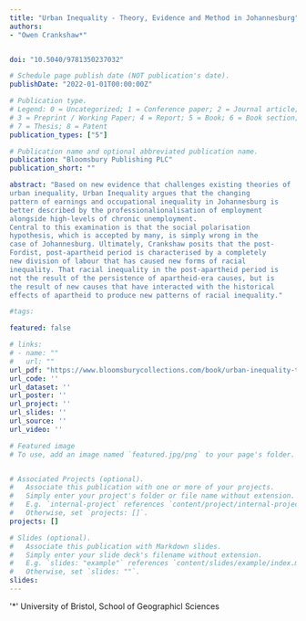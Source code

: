 ```yaml
---
title: "Urban Inequality - Theory, Evidence and Method in Johannesburg"
authors:
- "Owen Crankshaw*"


doi: "10.5040/9781350237032"

# Schedule page publish date (NOT publication's date).
publishDate: "2022-01-01T00:00:00Z"

# Publication type.
# Legend: 0 = Uncategorized; 1 = Conference paper; 2 = Journal article;
# 3 = Preprint / Working Paper; 4 = Report; 5 = Book; 6 = Book section;
# 7 = Thesis; 8 = Patent
publication_types: ["5"]

# Publication name and optional abbreviated publication name.
publication: "Bloomsbury Publishing PLC"
publication_short: ""

abstract: "Based on new evidence that challenges existing theories of
urban inequality, Urban Inequality argues that the changing
pattern of earnings and occupational inequality in Johannesburg is
better described by the professionalionalisation of employment
alongside high-levels of chronic unemployment.
Central to this examination is that the social polarisation
hypothesis, which is accepted by many, is simply wrong in the
case of Johannesburg. Ultimately, Crankshaw posits that the post-
Fordist, post-apartheid period is characterised by a completely
new division of labour that has caused new forms of racial
inequality. That racial inequality in the post-apartheid period is
not the result of the persistence of apartheid-era causes, but is
the result of new causes that have interacted with the historical
effects of apartheid to produce new patterns of racial inequality."

#tags:

featured: false

# links:
# - name: ""
#   url: ""
url_pdf: "https://www.bloomsburycollections.com/book/urban-inequality-theory-evidence-and-method-in-johannesburg/?clearSearch"
url_code: ''
url_dataset: ''
url_poster: ''
url_project: ''
url_slides: ''
url_source: ''
url_video: ''

# Featured image
# To use, add an image named `featured.jpg/png` to your page's folder. 


# Associated Projects (optional).
#   Associate this publication with one or more of your projects.
#   Simply enter your project's folder or file name without extension.
#   E.g. `internal-project` references `content/project/internal-project/index.md`.
#   Otherwise, set `projects: []`.
projects: []

# Slides (optional).
#   Associate this publication with Markdown slides.
#   Simply enter your slide deck's filename without extension.
#   E.g. `slides: "example"` references `content/slides/example/index.md`.
#   Otherwise, set `slides: ""`.
slides:
---
```


'*' University of Bristol, School of Geographicl Sciences